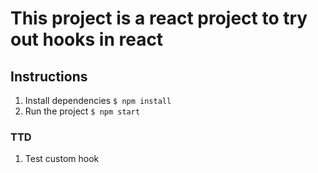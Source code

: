 # This project is a react project to try out hooks in react

## Instructions

1. Install dependencies `$ npm install`
2. Run the project `$ npm start`

### TTD

1. Test custom hook
